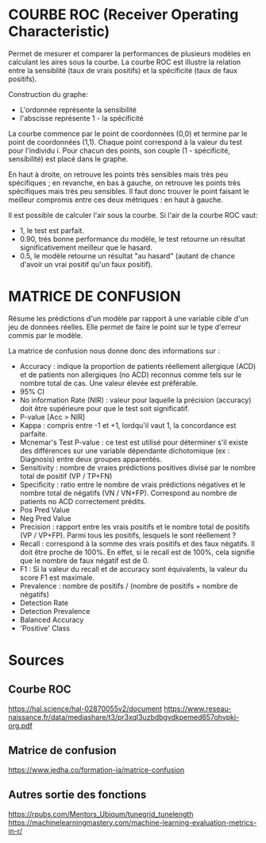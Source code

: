 # COURBE ROC (Receiver Operating Characteristic)
Permet de mesurer et comparer la performances de plusieurs modèles en calculant les aires sous la courbe.
La courbe ROC est illustre la relation entre la sensiblité (taux de vrais positifs) et la spécificité (taux de faux positifs).

Construction du graphe:
- L'ordonnée représente la sensibilité
- l'abscisse représente 1 - la spécificité

La courbe commence par le point de coordonnées (0,0) et termine par le point de coordonnées (1,1). 
Chaque point correspond à la valeur du test pour l'individu i.
Pour chacun des points, son couple (1 - spécificité, sensibilité) est placé dans le graphe.


En haut à droite, on retrouve les points très sensibles mais très peu spécifiques ; en revanche, en bas à gauche, on retrouve les points très spécifiques mais très peu sensibles.
Il faut donc trouver le point faisant le meilleur compromis entre ces deux métriques : en haut à gauche. 

Il est possible de calculer l'air sous la courbe.
Si l'air de la courbe ROC vaut:
- 1, le test est parfait.
- 0.90, très bonne performance du modèle, le test retourne un résultat significativement meilleur que le hasard.
- 0.5, le modèle retourne un résultat "au hasard" (autant de chance d'avoir un vrai positif qu'un faux positif).

# MATRICE DE CONFUSION
Résume les prédictions d'un modèle par rapport à une variable cible d'un jeu de données réelles. Elle permet de faire le point sur le type d'erreur commis par le modèle.

La matrice de confusion nous donne donc des informations sur : 
- Accuracy : indique la proportion de patients réellement allergique (ACD) et de patients non allergiques (no ACD) reconnus comme tels sur le nombre total de cas. Une valeur élevée est préférable. 
- 95% CI
- No information Rate (NIR) : valeur pour laquelle la précision (accuracy) doit être supérieure pour que le test soit significatif.
- P-value [Acc > NIR] 
- Kappa : compris entre -1 et +1, lordqu'il vaut 1, la concordance est parfaite.
- Mcnemar's Test P-value : ce test est utilisé pour déterminer s'il existe des différences sur une variable dépendante dichotomique (ex : Diagnosis) entre deux groupes apparentés.
- Sensitivity : nombre de vraies prédictions positives divisé par le nombre total de positif (VP / TP+FN)
- Specificity : ratio entre le nombre de vrais prédictions négatives et le nombre total de négatifs (VN / VN+FP). Correspond au nombre de patients no ACD correctement prédits.
- Pos Pred Value
- Neg Pred Value
- Precision : rapport entre les vrais positifs et le nombre total de positifs (VP / VP+FP). Parmi tous les positifs, lesquels le sont réellement ?
- Recall : correspond à la somme des vrais positifs et des faux négatifs. Il doit être proche de 100%. En effet, si le recall est de 100%, cela signifie que le nombre de faux négatif est de 0.
- F1 : Si la valeur du recall et de accuracy sont équivalents, la valeur du score F1 est maximale.
- Prevalence : nombre de positifs / (nombre de positifs + nombre de négatifs)
- Detection Rate 
- Detection Prevalence
- Balanced Accuracy
- 'Positive' Class



# Sources
## Courbe ROC
https://hal.science/hal-02870055v2/document
https://www.reseau-naissance.fr/data/mediashare/t3/pr3xql3uzbdbgvdkpemed657ohvpki-org.pdf

## Matrice de confusion
https://www.jedha.co/formation-ia/matrice-confusion

## Autres sortie des fonctions
https://rpubs.com/Mentors_Ubiqum/tunegrid_tunelength
https://machinelearningmastery.com/machine-learning-evaluation-metrics-in-r/